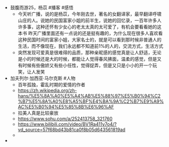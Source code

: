 - 鼓腹而游25，杨苡 #播客 #感悟
	- 今天听广播，说的是杨苡，今年刚去世，著名的女翻译家，最早翻译呼啸山庄的人。说她的民国富家小姐的前半生，说她的回忆录，一百年许多人许多事，这种还怀有少女心的老太太真的太可爱了，有机会要看看她的这本书
	  昨天广播里面还有一点说的还是挺有趣的，为什么现在很多人喜欢看这种民国时间的富家小姐，大家名士的，就是可以看到那时候非普通人的生活，而不像现在，我们永远都不知道前1%的人的，交流方式，生活方式
	- 突然发现可爱真是很难得的品质，那种亲昵感的感觉真是让人舒适，无论是小的时候还是大的时候，都能让人觉得春风拂面，温柔的感觉，但是又有时候有些傲娇又有些小任性，觉得捉弄，但是又只是小小的开一个玩笑，让人发笑
- 加夫列尔·加西亚·马尔克斯 #人物
	- 百年孤独，霍乱时期的爱情的作者
	- https://zh.wikipedia.org/zh-hans/%E5%8A%A0%E5%A4%AB%E5%88%97%E5%B0%94%C2%B7%E5%8A%A0%E8%A5%BF%E4%BA%9A%C2%B7%E9%A9%AC%E5%B0%94%E5%85%8B%E6%96%AF
	- 拉美人真是比较豪放
	- https://www.sohu.com/a/252413758_321760
	- https://www.bilibili.com/video/BV1Ra411y7o4/?vd_source=57f68bd43b81ca0f8b05d643561819ad
	-
-